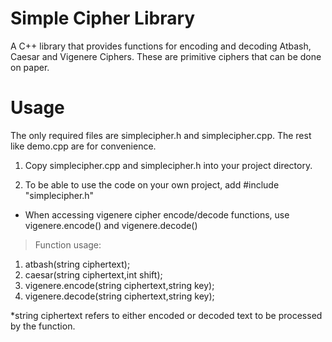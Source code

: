 # Simple Cipher Library
A C++ library that provides functions for encoding and decoding Atbash, Caesar and Vigenere Ciphers. These are primitive ciphers that can be done on paper.
# Usage
The only required files are simplecipher.h and simplecipher.cpp. The rest like demo.cpp are for convenience.

1. Copy simplecipher.cpp and simplecipher.h into your project directory.

2. To be able to use the code on your own project, add #include "simplecipher.h"
  * When accessing vigenere cipher encode/decode functions, use vigenere.encode() and vigenere.decode()

>Function usage:
  1. atbash(string ciphertext);
  2. caesar(string ciphertext,int shift);
  3. vigenere.encode(string ciphertext,string key);
  4. vigenere.decode(string ciphertext,string key);

*string ciphertext refers to either encoded or decoded text to be processed by the function.

